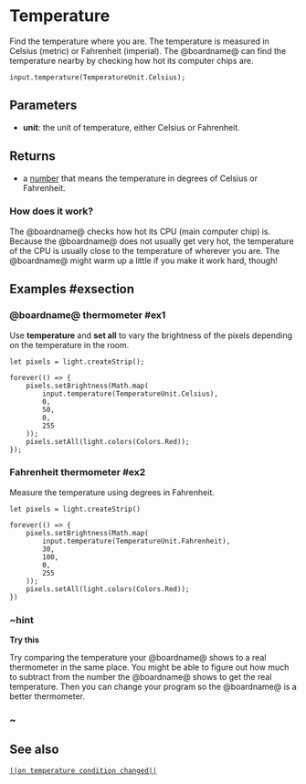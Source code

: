 # Temperature

Find the temperature where you are. The temperature is measured in Celsius (metric) or Fahrenheit (imperial).
The @boardname@ can find the temperature nearby by checking how hot its computer chips are.

```sig
input.temperature(TemperatureUnit.Celsius);
```
## Parameters

* **unit**: the unit of temperature, either Celsius or Fahrenheit.

## Returns

* a [number](/types/number) that means the temperature in degrees of Celsius or Fahrenheit.

### How does it work?

The @boardname@ checks how hot its CPU (main computer chip) is.
Because the @boardname@ does not usually get very hot, the temperature of the CPU
is usually close to the temperature of wherever you are.
The @boardname@ might warm up a little if you make it work hard, though!

## Examples #exsection

### @boardname@ thermometer #ex1

Use **temperature** and **set all** to vary the brightness of the pixels depending on the temperature in the room.

```blocks
let pixels = light.createStrip();

forever(() => {
    pixels.setBrightness(Math.map(
        input.temperature(TemperatureUnit.Celsius),
        0,
        50,
        0,
        255
    ));
    pixels.setAll(light.colors(Colors.Red));
});
```


### Fahrenheit thermometer #ex2

Measure the temperature using degrees in Fahrenheit.

```blocks
let pixels = light.createStrip()

forever(() => {
    pixels.setBrightness(Math.map(
        input.temperature(TemperatureUnit.Fahrenheit),
        30,
        100,
        0,
        255
    ));
    pixels.setAll(light.colors(Colors.Red));
})
```

### ~hint
**Try this**

Try comparing the temperature your @boardname@ shows to a real thermometer in the same place.
You might be able to figure out how much to subtract from the number the @boardname@
shows to get the real temperature. Then you can change your program so the @boardname@ is a
better thermometer.

### ~

## See also

[``||on temperature condition changed||``](/reference/input/on-temperature-condition-changed)

